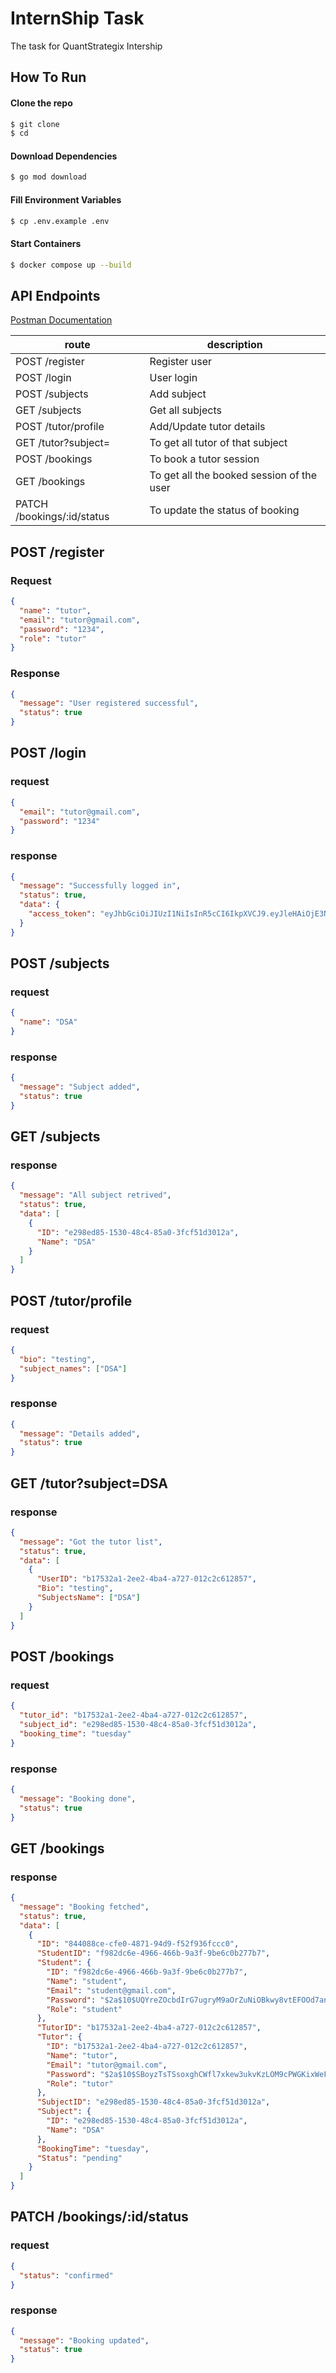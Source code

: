 # InternShip Task

The task for QuantStrategix Intership

## How To Run

#### Clone the repo

```sh
$ git clone
$ cd
```

#### Download Dependencies

```sh
$ go mod download
```

#### Fill Environment Variables

```sh
$ cp .env.example .env
```

#### Start Containers

```sh
$ docker compose up --build
```

## API Endpoints

[Postman Documentation](https://documenter.getpostman.com/view/26244894/2sB2cPjkco)

| route                      | description                               |
| -------------------------- | ----------------------------------------- |
| POST /register             | Register user                             |
| POST /login                | User login                                |
| POST /subjects             | Add subject                               |
| GET /subjects              | Get all subjects                          |
| POST /tutor/profile        | Add/Update tutor details                  |
| GET /tutor?subject=        | To get all tutor of that subject          |
| POST /bookings             | To book a tutor session                   |
| GET /bookings              | To get all the booked session of the user |
| PATCH /bookings/:id/status | To update the status of booking           |

## POST /register

### Request

```json
{
  "name": "tutor",
  "email": "tutor@gmail.com",
  "password": "1234",
  "role": "tutor"
}
```

### Response

```json
{
  "message": "User registered successful",
  "status": true
}
```

## POST /login

### request

```json
{
  "email": "tutor@gmail.com",
  "password": "1234"
}
```

### response

```json
{
  "message": "Successfully logged in",
  "status": true,
  "data": {
    "access_token": "eyJhbGciOiJIUzI1NiIsInR5cCI6IkpXVCJ9.eyJleHAiOjE3NDMyOTc2MDEsInJvbGUiOiJ0dXRvciIsInN1YiI6InR1dG9yQGdtYWlsLmNvbSJ9.AAAMJkHUprm8tlDEM_VMhL7ApHeDUWDcJXj-RL0hTcM"
  }
}
```

## POST /subjects

### request

```json
{
  "name": "DSA"
}
```

### response

```json
{
  "message": "Subject added",
  "status": true
}
```

## GET /subjects

### response

```json
{
  "message": "All subject retrived",
  "status": true,
  "data": [
    {
      "ID": "e298ed85-1530-48c4-85a0-3fcf51d3012a",
      "Name": "DSA"
    }
  ]
}
```

## POST /tutor/profile

### request

```json
{
  "bio": "testing",
  "subject_names": ["DSA"]
}
```

### response

```json
{
  "message": "Details added",
  "status": true
}
```

## GET /tutor?subject=DSA

### response

```json
{
  "message": "Got the tutor list",
  "status": true,
  "data": [
    {
      "UserID": "b17532a1-2ee2-4ba4-a727-012c2c612857",
      "Bio": "testing",
      "SubjectsName": ["DSA"]
    }
  ]
}
```

## POST /bookings

### request

```json
{
  "tutor_id": "b17532a1-2ee2-4ba4-a727-012c2c612857",
  "subject_id": "e298ed85-1530-48c4-85a0-3fcf51d3012a",
  "booking_time": "tuesday"
}
```

### response

```json
{
  "message": "Booking done",
  "status": true
}
```

## GET /bookings

### response

```json
{
  "message": "Booking fetched",
  "status": true,
  "data": [
    {
      "ID": "844088ce-cfe0-4871-94d9-f52f936fccc0",
      "StudentID": "f982dc6e-4966-466b-9a3f-9be6c0b277b7",
      "Student": {
        "ID": "f982dc6e-4966-466b-9a3f-9be6c0b277b7",
        "Name": "student",
        "Email": "student@gmail.com",
        "Password": "$2a$10$UQYreZOcbdIrG7ugryM9aOrZuNiOBkwy8vtEFOOd7an0TzYV/9KZS",
        "Role": "student"
      },
      "TutorID": "b17532a1-2ee2-4ba4-a727-012c2c612857",
      "Tutor": {
        "ID": "b17532a1-2ee2-4ba4-a727-012c2c612857",
        "Name": "tutor",
        "Email": "tutor@gmail.com",
        "Password": "$2a$10$SBoyzTsTSsoxghCWfl7xkew3ukvKzLOM9cPWGKixWeFvXxLIFBV4e",
        "Role": "tutor"
      },
      "SubjectID": "e298ed85-1530-48c4-85a0-3fcf51d3012a",
      "Subject": {
        "ID": "e298ed85-1530-48c4-85a0-3fcf51d3012a",
        "Name": "DSA"
      },
      "BookingTime": "tuesday",
      "Status": "pending"
    }
  ]
}
```

## PATCH /bookings/:id/status

### request

```json
{
  "status": "confirmed"
}
```

### response

```json
{
  "message": "Booking updated",
  "status": true
}
```
